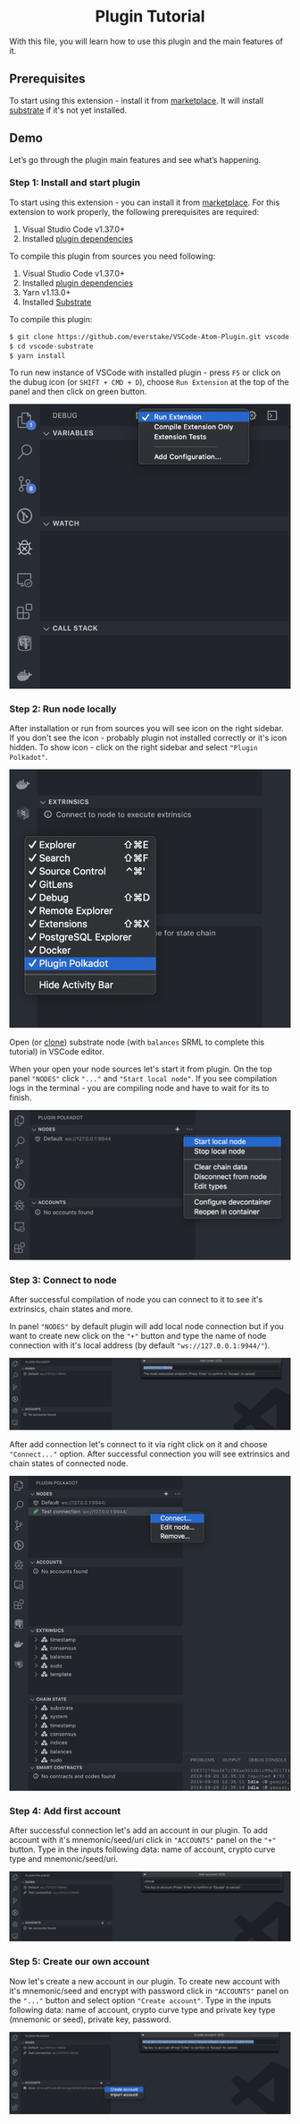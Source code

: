 <h1 align="center">Plugin Tutorial</h1>

With this file, you will learn how to use this plugin and the main features of it.

## Prerequisites

To start using this extension - install it from [marketplace](). It will install [substrate](https://www.parity.io/substrate/) if it's not yet installed.

## Demo

Let’s go through the plugin main features and see what’s happening.

### Step 1: Install and start plugin

To start using this extension - you can install it from [marketplace](https://marketplace.visualstudio.com/items?itemName=enfipy.plugin-polkadot). For this extension to work properly, the following prerequisites are required:

1. Visual Studio Code v1.37.0+
2. Installed [plugin dependencies](../README.md#plugin-dependencies)

To compile this plugin from sources you need following:

1. Visual Studio Code v1.37.0+
2. Installed [plugin dependencies](../README.md#plugin-dependencies)
3. Yarn v1.13.0+
4. Installed [Substrate](https://substrate.dev/docs/en/getting-started)

To compile this plugin:

```bash
$ git clone https://github.com/everstake/VSCode-Atom-Plugin.git vscode-substrate
$ cd vscode-substrate
$ yarn install
```

To run new instance of VSCode with installed plugin - press `F5` or click on the dubug icon (or `SHIFT + CMD + D`), choose `Run Extension` at the top of the panel and then click on green button.

![Debug extension](images/1.png "Debugging VSCode Extension")

### Step 2: Run node locally

After installation or run from sources you will see icon on the right sidebar. If you don't see the icon - probably plugin not installed correctly or it's icon hidden. To show icon - click on the right sidebar and select `"Plugin Polkadot"`.

![Show sidebar icon](images/2.png "Show sidebar icon")

Open (or [clone](https://github.com/paritytech/substrate#51-on-mac-and-ubuntu)) substrate node (with `balances` SRML to complete this tutorial) in VSCode editor.

When your open your node sources let's start it from plugin. On the top panel `"NODES"` click `"..."` and `"Start local node"`. If you see compilation logs in the terminal - you are compiling node and have to wait for its to finish.

![Start local node](images/3.png "Start local node")

### Step 3: Connect to node

After successful compilation of node you can connect to it to see it's extrinsics, chain states and more.

In panel `"NODES"` by default plugin will add local node connection but if you want to create new click on the `"+"` button and type the name of node connection with it's local address (by default `"ws://127.0.0.1:9944/"`).

![Add node connection](images/4.png "Add node connection")

After add connection let's connect to it via right click on it and choose `"Connect..."` option. After successful connection you will see extrinsics and chain states of connected node.

![Connect to node](images/5.png "Connect to node")

### Step 4: Add first account

After successful connection let's add an account in our plugin. To add account with it's mnemonic/seed/uri click in `"ACCOUNTS"` panel on the `"+"` button. Type in the inputs following data: name of account, crypto curve type and mnemonic/seed/uri.

![Add account](images/6.png "Add account")

### Step 5: Create our own account

Now let's create a new account in our plugin. To create new account with it's mnemonic/seed and encrypt with password click in `"ACCOUNTS"` panel on the `"..."` button and select option `"Create account"`. Type in the inputs following data: name of account, crypto curve type and private key type (mnemonic or seed), private key, password.

![Create account](images/7.png "Create account")

